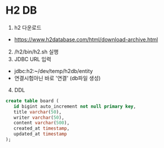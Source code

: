 # H2 DB

1. h2 다운로드
- https://www.h2database.com/html/download-archive.html
2. /h2/bin/h2.sh 실행
3. JDBC URL 입력
- jdbc:h2:~/dev/temp/h2db/entity 
- 연결시험아닌 바로 '연결' (db파일 생성)
4. DDL
```sql
create table board (
   id bigint auto_increment not null primary key,
   title varchar(50),
   writer varchar(50),
   content varchar(500),
   created_at timestamp,
   updated_at timestamp
);
```
